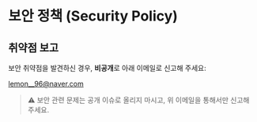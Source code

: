 # 보안 정책 (Security Policy)

## 취약점 보고

보안 취약점을 발견하신 경우, **비공개**로 아래 이메일로 신고해 주세요:

[lemon\_\_96@naver.com](mailto:lemon__96@naver.com)

> ⚠️ 보안 관련 문제는 공개 이슈로 올리지 마시고, 위 이메일을 통해서만 신고해 주세요.
